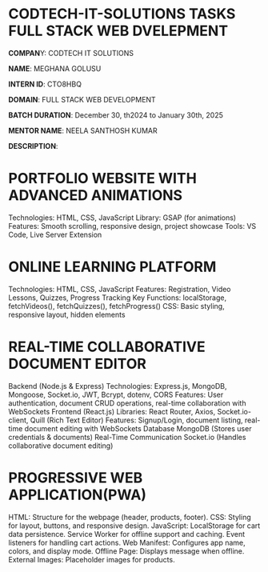 # CODTECH-IT-SOLUTIONS TASKS FULL STACK WEB DVELEPMENT

**COMPAN**Y: CODTECH IT SOLUTIONS

**NAME**: MEGHANA GOLUSU

**INTERN ID**: CTO8HBQ

**DOMAIN**: FULL STACK WEB DEVELOPMENT

**BATCH DURATION**: December 30, th2024 to January 30th, 2025

**MENTOR NAME**: NEELA SANTHOSH KUMAR

**DESCRIPTION**:
# PORTFOLIO WEBSITE WITH ADVANCED ANIMATIONS
Technologies: HTML, CSS, JavaScript
Library: GSAP (for animations)
Features: Smooth scrolling, responsive design, project showcase
Tools: VS Code, Live Server Extension

# ONLINE LEARNING PLATFORM
Technologies: HTML, CSS, JavaScript
Features: Registration, Video Lessons, Quizzes, Progress Tracking
Key Functions: localStorage, fetchVideos(), fetchQuizzes(), fetchProgress()
CSS: Basic styling, responsive layout, hidden elements

# REAL-TIME COLLABORATIVE DOCUMENT EDITOR
Backend (Node.js & Express)
Technologies: Express.js, MongoDB, Mongoose, Socket.io, JWT, Bcrypt, dotenv, CORS
Features: User authentication, document CRUD operations, real-time collaboration with WebSockets
Frontend (React.js)
Libraries: React Router, Axios, Socket.io-client, Quill (Rich Text Editor)
Features: Signup/Login, document listing, real-time document editing with WebSockets
Database
MongoDB (Stores user credentials & documents)
Real-Time Communication
Socket.io (Handles collaborative document editing)

# PROGRESSIVE WEB APPLICATION(PWA)
HTML: Structure for the webpage (header, products, footer).
CSS: Styling for layout, buttons, and responsive design.
JavaScript:
LocalStorage for cart data persistence.
Service Worker for offline support and caching.
Event listeners for handling cart actions.
Web Manifest: Configures app name, colors, and display mode.
Offline Page: Displays message when offline.
External Images: Placeholder images for products.




